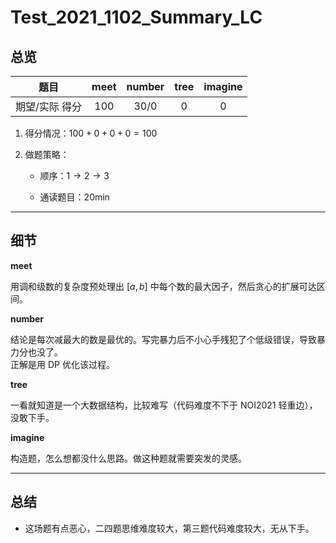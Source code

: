 # Test_2021_1102_Summary_LC

## 总览

|   题目  |  meet  |  number  |   tree  | imagine |
| :------------: | :---------------------------: | :----------------------------: | :---------------: | :-:|
| 期望/实际 得分 |              $100$               |              $30/0$              |       $0$        | $0$ |

1. 得分情况：$100 + 0 + 0 + 0 = 100$

2. 做题策略：

	* 顺序：$1 \to 2 \to 3$

	* 通读题目：$20\mathrm{min}$

---

## 细节

**meet**

用调和级数的复杂度预处理出 $[a, b]$ 中每个数的最大因子，然后贪心的扩展可达区间。

**number**

结论是每次减最大的数是最优的。写完暴力后不小心手残犯了个低级错误，导致暴力分也没了。  
正解是用 DP 优化该过程。

**tree**

一看就知道是一个大数据结构，比较难写（代码难度不下于 NOI2021 轻重边），没敢下手。

**imagine**

构造题，怎么想都没什么思路。做这种题就需要突发的灵感。

---

## 总结

* 这场题有点恶心，二四题思维难度较大，第三题代码难度较大，无从下手。